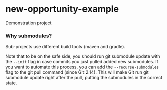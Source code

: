 # new-opportunity-example
Demonstration project

### Why submodules?

Sub-projects use different build tools (maven and gradle).

Note that to be on the safe side, you should run git submodule update with the `--init` flag in case commits you just pulled added new submodules.
If you want to automate this process, you can add the `--recurse-submodules` flag to the git pull command (since Git 2.14). This will make Git run git submodule update right after the pull, putting the submodules in the correct state.

